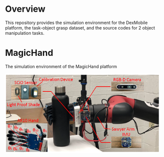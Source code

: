 # Overview

This repository provides the simulation environment for the DexMobile platform, the task-object grasp dataset, and the source codes for 2 object manipulation tasks.




# MagicHand
The simulation environment of the MagicHand platform

<p align="center"> 
<img src="images/magichand.jpg" alt="dexDual" width="640"/></p>
